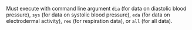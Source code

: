 Must execute with command line argument 
`dia` (for data on diastolic blood pressure),
`sys` (for data on systolic blood pressure),
`eda` (for data on electrodermal activity),
`res` (for respiration data),
or `all` (for all data).